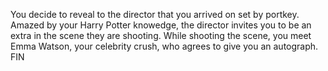 You decide to reveal to the director that you arrived on set by portkey. Amazed by your Harry Potter knowedge, the director invites you to be an extra in the scene they are shooting. While shooting the scene, you meet Emma Watson, your celebrity crush, who agrees to give you an autograph. FIN
